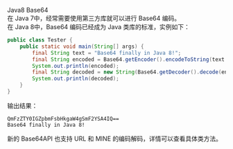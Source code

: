 Java8 Base64<br />在 Java 7中，经常需要使用第三方库就可以进行 Base64 编码。<br />在 Java 8中，Base64 编码已经成为 Java 类库的标准，实例如下：
```java
public class Tester {
    public static void main(String[] args) {
        final String text = "Base64 finally in Java 8!";
        final String encoded = Base64.getEncoder().encodeToString(text.getBytes(StandardCharsets.UTF_8));
        System.out.println(encoded);
        final String decoded = new String(Base64.getDecoder().decode(encoded), StandardCharsets.UTF_8);
        System.out.println(decoded);
    }
}
```
输出结果：
```
QmFzZTY0IGZpbmFsbHkgaW4gSmF2YSA4IQ==
Base64 finally in Java 8!
```
新的 Base64API 也支持 URL 和 MINE 的编码解码，详情可以查看具体类方法。
